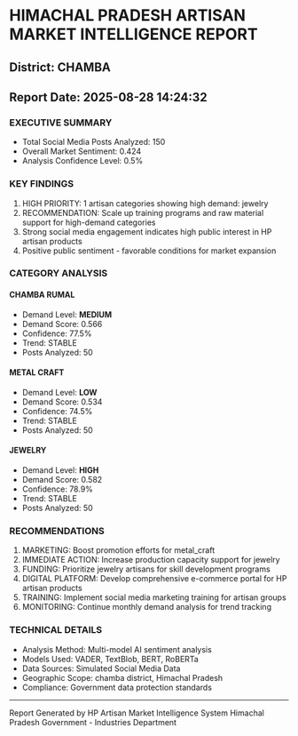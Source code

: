# HIMACHAL PRADESH ARTISAN MARKET INTELLIGENCE REPORT
## District: CHAMBA
## Report Date: 2025-08-28 14:24:32

### EXECUTIVE SUMMARY
- Total Social Media Posts Analyzed: 150
- Overall Market Sentiment: 0.424
- Analysis Confidence Level: 0.5%

### KEY FINDINGS
1. HIGH PRIORITY: 1 artisan categories showing high demand: jewelry
2. RECOMMENDATION: Scale up training programs and raw material support for high-demand categories
3. Strong social media engagement indicates high public interest in HP artisan products
4. Positive public sentiment - favorable conditions for market expansion

### CATEGORY ANALYSIS

#### CHAMBA RUMAL
- Demand Level: **MEDIUM**
- Demand Score: 0.566
- Confidence: 77.5%
- Trend: STABLE
- Posts Analyzed: 50

#### METAL CRAFT
- Demand Level: **LOW**
- Demand Score: 0.534
- Confidence: 74.5%
- Trend: STABLE
- Posts Analyzed: 50

#### JEWELRY
- Demand Level: **HIGH**
- Demand Score: 0.582
- Confidence: 78.9%
- Trend: STABLE
- Posts Analyzed: 50

### RECOMMENDATIONS
1. MARKETING: Boost promotion efforts for metal_craft
2. IMMEDIATE ACTION: Increase production capacity support for jewelry
3. FUNDING: Prioritize jewelry artisans for skill development programs
4. DIGITAL PLATFORM: Develop comprehensive e-commerce portal for HP artisan products
5. TRAINING: Implement social media marketing training for artisan groups
6. MONITORING: Continue monthly demand analysis for trend tracking

### TECHNICAL DETAILS
- Analysis Method: Multi-model AI sentiment analysis
- Models Used: VADER, TextBlob, BERT, RoBERTa
- Data Sources: Simulated Social Media Data
- Geographic Scope: chamba district, Himachal Pradesh
- Compliance: Government data protection standards

---
Report Generated by HP Artisan Market Intelligence System
Himachal Pradesh Government - Industries Department
